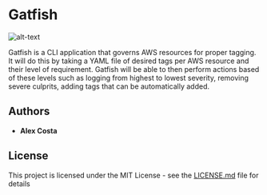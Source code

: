 # Gatfish

![alt-text](https://cdn.drawception.com/images/panels/2015/1-5/PChhFFR6ym-8.png)

Gatfish is a CLI application that governs AWS resources for proper tagging. It will do this by taking a YAML file of desired tags per AWS resource and their level of requirement. Gatfish will be able to then perform actions based of these levels such as logging from highest to lowest severity, removing severe culprits, adding tags that can be automatically added.

## Authors

* **Alex Costa** 

## License

This project is licensed under the MIT License - see the [LICENSE.md](LICENSE.md) file for details